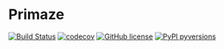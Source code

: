 # Primaze

[![Build Status](https://travis-ci.com/TechnocultureResearch/Primaze.svg?branch=dev)](https://travis-ci.com/TechnocultureResearch/Primaze) 
[![codecov](https://codecov.io/gh/TechnocultureResearch/Primaze/branch/dev/graph/badge.svg?token=0LHY3SMKE8)](https://codecov.io/gh/TechnocultureResearch/Primaze/branch/dev/)
[![GitHub license](https://img.shields.io/badge/license-GNU%20AGPL%20v3-orange)](https://github.com/TechnocultureResearch/Primaze/blob/dev/LICENSE)
[![PyPI pyversions](https://img.shields.io/badge/pypi-0.0.1-yellow)](https://test.pypi.org/project/Primaze/)

